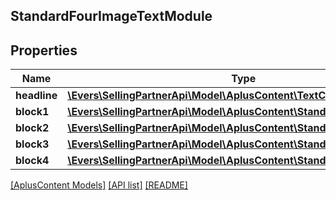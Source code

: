## StandardFourImageTextModule

## Properties

Name | Type | Description | Notes
------------ | ------------- | ------------- | -------------
**headline** | [**\Evers\SellingPartnerApi\Model\AplusContent\TextComponent**](TextComponent.md) |  | [optional]
**block1** | [**\Evers\SellingPartnerApi\Model\AplusContent\StandardImageTextBlock**](StandardImageTextBlock.md) |  | [optional]
**block2** | [**\Evers\SellingPartnerApi\Model\AplusContent\StandardImageTextBlock**](StandardImageTextBlock.md) |  | [optional]
**block3** | [**\Evers\SellingPartnerApi\Model\AplusContent\StandardImageTextBlock**](StandardImageTextBlock.md) |  | [optional]
**block4** | [**\Evers\SellingPartnerApi\Model\AplusContent\StandardImageTextBlock**](StandardImageTextBlock.md) |  | [optional]

[[AplusContent Models]](../) [[API list]](../../Api) [[README]](../../../README.md)
